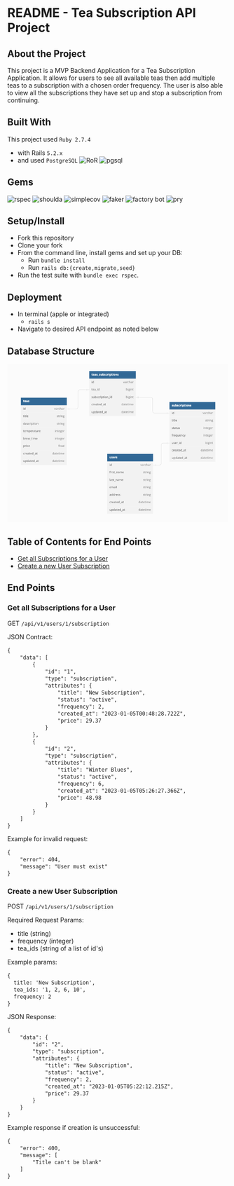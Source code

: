 # README - Tea Subscription API Project

## About the Project
 This project is a MVP Backend Application for a Tea Subscription Application. It allows for users to see all available teas then add multiple teas to a subscription with a chosen order frequency. The user is also able to view all the subscriptions they have set up and stop a subscription from continuing.

## Built With
This project used `Ruby 2.7.4`

- with Rails `5.2.x`
- and used `PostgreSQL`
![RoR](https://img.shields.io/badge/Ruby_on_Rails-CC0000?style=for-the-badge&logo=ruby-on-rails&logoColor=white)
![pgsql](https://img.shields.io/badge/PostgreSQL-316192?style=for-the-badge&logo=postgresql&logoColor=white)

## Gems
![rspec](https://img.shields.io/gem/v/rspec-rails?label=rspec&style=flat-square)
![shoulda](https://img.shields.io/gem/v/shoulda-matchers?label=shoulda-matchers&style=flat-square)
![simplecov](https://img.shields.io/gem/v/simplecov?label=simplecov&style=flat-square)
![faker](https://img.shields.io/gem/v/faker?color=blue&label=faker)
![factory bot](https://img.shields.io/gem/v/factory_bot_rails?color=blue&label=factory_bot_rails)
![pry](https://img.shields.io/gem/v/pry?color=blue&label=pry)

## Setup/Install

- Fork this repository
- Clone your fork
- From the command line, install gems and set up your DB:
  - Run `bundle install`
  - Run `rails db:{create,migrate,seed}`
- Run the test suite with `bundle exec rspec`.
## Deployment
- In terminal (apple or integrated)
    * `rails s`
- Navigate to desired API endpoint as noted below
## Database Structure

![image](app/assets/tea_subscription_schema.png)

## Table of Contents for End Points

- [Get all Subscriptions for a User](#get-all-subscriptions-for-a-user)
- [Create a new User Subscription](#create-a-new-user-subscription)
## End Points

### Get all Subscriptions for a User
GET `/api/v1/users/1/subscription`

JSON Contract:
```
{
    "data": [
        {
            "id": "1",
            "type": "subscription",
            "attributes": {
                "title": "New Subscription",
                "status": "active",
                "frequency": 2,
                "created_at": "2023-01-05T00:48:28.722Z",
                "price": 29.37
            }
        },
        {
            "id": "2",
            "type": "subscription",
            "attributes": {
                "title": "Winter Blues",
                "status": "active",
                "frequency": 6,
                "created_at": "2023-01-05T05:26:27.366Z",
                "price": 48.98
            }
        }
    ]
}
```

Example for invalid request:
```
{
    "error": 404,
    "message": "User must exist"
}
```

### Create a new User Subscription
POST `/api/v1/users/1/subscription`

Required Request Params:
  - title (string)
  - frequency (integer)
  - tea_ids (string of a list of id's)

Example params:
```
{ 
  title: 'New Subscription',
  tea_ids: '1, 2, 6, 10',
  frequency: 2 
}
```

JSON Response:
```
{
    "data": {
        "id": "2",
        "type": "subscription",
        "attributes": {
            "title": "New Subscription",
            "status": "active",
            "frequency": 2,
            "created_at": "2023-01-05T05:22:12.215Z",
            "price": 29.37
        }
    }
}
```

Example response if creation is unsuccessful:
```
{
    "error": 400,
    "message": [
        "Title can't be blank"
    ]
}
```

